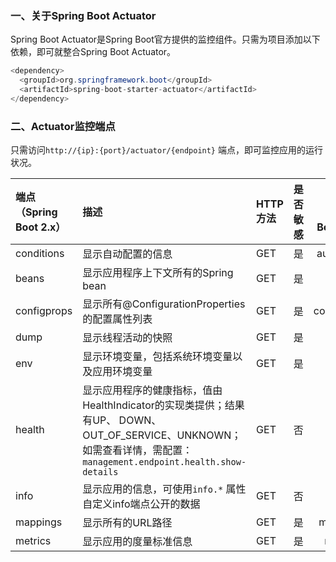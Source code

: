 ### 一、关于Spring Boot Actuator

Spring Boot Actuator是Spring Boot官方提供的监控组件。只需为项目添加以下依赖，即可就整合Spring Boot Actuator。

```java
<dependency>
  <groupId>org.springframework.boot</groupId>
  <artifactId>spring-boot-starter-actuator</artifactId>
</dependency>
```

### 二、Actuator监控端点

只需访问`http://{ip}:{port}/actuator/{endpoint}` 端点，即可监控应用的运行状况。

| 端点（Spring Boot 2.x） | 描述                                                         | HTTP方法 | 是否敏感 | 端点（Spring Boot 1.x） |
| :---------------------- | :----------------------------------------------------------- | :------- | :------- | :---------------------: |
| conditions              | 显示自动配置的信息                                           | GET      | 是       |       autoconfig        |
| beans                   | 显示应用程序上下文所有的Spring bean                          | GET      | 是       |          beans          |
| configprops             | 显示所有@ConfigurationProperties的配置属性列表               | GET      | 是       |       configprops       |
| dump                    | 显示线程活动的快照                                           | GET      | 是       |          dump           |
| env                     | 显示环境变量，包括系统环境变量以及应用环境变量               | GET      | 是       |           env           |
| health                  | 显示应用程序的健康指标，值由HealthIndicator的实现类提供；结果有UP、 DOWN、OUT_OF_SERVICE、UNKNOWN；如需查看详情，需配置：`management.endpoint.health.show-details` | GET      | 否       |         health          |
| info                    | 显示应用的信息，可使用`info.*` 属性自定义info端点公开的数据  | GET      | 否       |          info           |
| mappings                | 显示所有的URL路径                                            | GET      | 是       |        mappings         |
| metrics                 | 显示应用的度量标准信息                                       | GET      | 是       |         metrics         |

